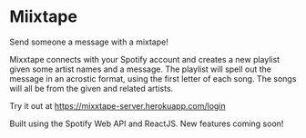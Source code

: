 # Miixtape
Send someone a message with a mixtape! 

Mixxtape connects with your Spotify account and creates a new playlist given some artist names and a message. The playlist will spell out the message in an acrostic format, using the first letter of each song. The songs will all be from the given and related artists. 

Try it out at https://mixxtape-server.herokuapp.com/login

Built using the Spotify Web API and ReactJS. New features coming soon!

